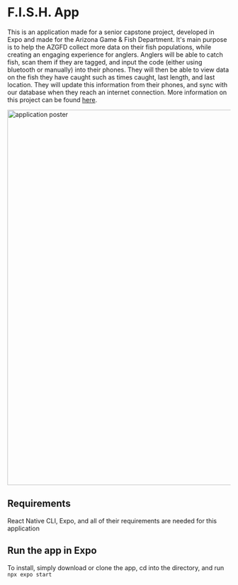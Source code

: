 # F.I.S.H. App
This is an application made for a senior capstone project, developed in Expo and made for the Arizona Game & Fish Department. It's main purpose is to help the AZGFD collect more data on their fish populations, while creating an engaging experience for anglers. Anglers will be able to catch fish, scan them if they are tagged, and input the code (either using bluetooth or manually) into their phones. They will then be able to view data on the fish they have caught such as times caught, last length, and last location. They will update this information from their phones, and sync with our database when they reach an internet connection. More information on this project can be found [here](https://ceias.nau.edu/capstone/projects/CS/2022/TeamPhysh_F22/).

<img width="847" alt="application poster" src="https://github.com/Team-Physh/fish-app/assets/21299000/0ceb3552-9a93-4755-9711-b91c834464cb">



## Requirements
React Native CLI, Expo, and all of their requirements are needed for this application

## Run the app in Expo
To install, simply download or clone the app, cd into the directory, and run `npx expo start`

